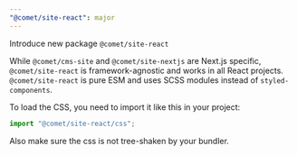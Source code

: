 ```yaml
---
"@comet/site-react": major
---
```


Introduce new package `@comet/site-react`

While `@comet/cms-site` and `@comet/site-nextjs` are Next.js specific, `@comet/site-react` is framework-agnostic and works in all React projects.
`@comet/site-react` is pure ESM and uses SCSS modules instead of `styled-components`.

To load the CSS, you need to import it like this in your project:

```ts
import "@comet/site-react/css";
```

Also make sure the css is not tree-shaken by your bundler.
